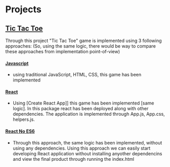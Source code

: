 # Projects

## [Tic Tac Toe](https://github.com/HamidHeyde/ReactJs/tree/master/TicTacToe)
Through this project "Tic Tac Toe" game is implemented using 3 following approaches: (So, using the same logic, there would be way to compare these approaches from implementation point-of-view)

#### [Javascript](https://github.com/HamidHeyde/ReactJs/tree/master/TicTacToe/JavaScript)
* using traditional JavaScript, HTML, CSS, this game has been implemented
#### [React](https://github.com/HamidHeyde/ReactJs/tree/master/TicTacToe/React)
* Using [Create React App]] this game has been implemented [same logic]. In this package react has been deployed along with other dependencies. The application is implemented through App.js, App.css, helpers.js.
#### [React No ES6](https://github.com/HamidHeyde/ReactJs/tree/master/TicTacToe/ReactNoEs6)
* Through this approach, the same logic has been implemented, without using any dependencies. Using this approach we can easily start developing React application without installing anyother dependencins and view the final product through running the index.html